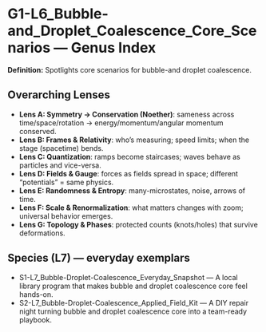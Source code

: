 # G1-L6_Bubble-and_Droplet_Coalescence_Core_Scenarios — Genus Index
**Definition:** Spotlights core scenarios for bubble-and droplet coalescence.

## Overarching Lenses

- **Lens A: Symmetry -> Conservation (Noether)**: sameness across time/space/rotation → energy/momentum/angular momentum conserved.
- **Lens B: Frames & Relativity**: who’s measuring; speed limits; when the stage (spacetime) bends.
- **Lens C: Quantization**: ramps become staircases; waves behave as particles and vice-versa.
- **Lens D: Fields & Gauge**: forces as fields spread in space; different “potentials” = same physics.
- **Lens E: Randomness & Entropy**: many-microstates, noise, arrows of time.
- **Lens F: Scale & Renormalization**: what matters changes with zoom; universal behavior emerges.
- **Lens G: Topology & Phases**: protected counts (knots/holes) that survive deformations.

## Species (L7) — everyday exemplars
- S1-L7_Bubble-Droplet-Coalescence_Everyday_Snapshot — A local library program that makes bubble and droplet coalescence core feel hands-on.
- S2-L7_Bubble-Droplet-Coalescence_Applied_Field_Kit — A DIY repair night turning bubble and droplet coalescence core into a team-ready playbook.

